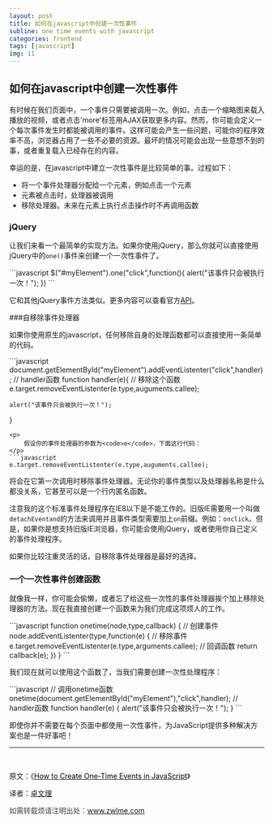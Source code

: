 ```yaml
---
layout: post
title: 如何在javascript中创建一次性事件
subline: one time events with javascript
categories: frontend
tags: [javascript]
img: 11
---
```


<h2>如何在javascript中创建一次性事件</h2>

<p>
	有时候在我们页面中，一个事件只需要被调用一次。例如，点击一个缩略图来载入播放的视频，或者点击'more'标签用AJAX获取更多内容。然而，你可能会定义一个每次事件发生时都能被调用的事件。这样可能会产生一些问题，可能你的程序效率不高，浏览器占用了一些不必要的资源。最坏的情况可能会出现一些意想不到的事，或者重复载入已经存在的内容。
</p>
<p>
	幸运的是，在javascript中建立一次性事件是比较简单的事。过程如下：
</p>
<ul>
	<li>
		将一个事件处理器分配给一个元素，例如点击一个元素
	</li>
	<li>
		元素被点击时，处理器被调用
	</li>
	<li>
		移除处理器。未来在元素上执行点击操作时不再调用函数
	</li>
</ul>

<h3>
	jQuery
</h3>
<p>
	让我们来看一个最简单的实现方法。如果你使用jQuery，那么你就可以直接使用jQuery中的<code>one()</code>事件来创建一个一次性事件了。
</p>
```javascript
$("#myElement").one("click",function(){
	alert("该事件只会被执行一次！");
})
```
<p>
	它和其他jQuery事件方法类似。更多内容可以查看官方<a href="http://api.jquery.com/one/">API</a>。
</p>

###自移除事件处理器
<p>
	如果你使用原生的javascript，任何移除自身的处理函数都可以直接使用一条简单的代码。
</p>
```javascript
document.getElementById("myElement").addEventListenter("click",handler);
// handler函数
function handler(e){
	// 移除这个函数
	e.target.removeEventListenter(e.type,auguments.callee);

	alert("该事件只会被执行一次！");
}
```
<p>
	假设你的事件处理器的参数为<code>e</code>，下面这行代码：
</p>
```javascript
e.target.removeEventListenter(e.type,auguments.callee);
```
<p>
	将会在它第一次调用时移除事件处理器。无论你的事件类型以及处理器名称是什么都没关系，它甚至可以是一个行内匿名函数。	
</p>

<p>
	注意我的这个标准事件处理程序在IE8以下是不能工作的。旧版IE需要用一个叫做<code>detachEventand</code>的方法来调用并且事件类型需要加上<code>on</code>前缀。例如：<code>onclick</code>。但是，如果你是想支持旧版IE浏览器，你可能会使用jQuery，或者使用你自己定义的事件处理程序。
</p>

<p>
	如果你比较注重灵活的话，自移除事件处理器是最好的选择。
</p>

<h3>
	一个一次性事件创建函数
</h3>

<p>
	就像我一样，你可能会偷懒，或者忘了给这些一次性的事件处理器挨个加上移除处理器的方法。现在我直接创建一个函数来为我们完成这项烦人的工作。
</p>
```javascript
function onetime(node,type,callback) {
	// 创建事件
	node.addEventListenter(type,function(e) {
		// 移除事件
		e.target.removeEventListenter(e.type,arguments.callee);
		// 回调函数
		return callback(e);
	})
}
```
<p>
	我们现在就可以使用这个函数了，当我们需要创建一次性处理程序：
</p>
```javascript
// 调用onetime函数
onetime(document.getElementById("myElement"),"click",handler);
// handler函数
function handler(e) {
	alert("该事件只会被执行一次！");
}
```
<p>
	即使你并不需要在每个页面中都使用一次性事件，为JavaScript提供多种解决方案也是一件好事吧！
</p>

<!--more-->

<hr />

&nbsp;

原文：《<a href="http://www.sitepoint.com/create-one-time-events-javascript/"><span style="color: #000000;">How to Create One-Time Events in JavaScript</span></a>》

译者：<a href="http://www.zwlme.com">卓文理</a>

<span style="color: #404040;">如需转载烦请注明出处：<a href="http://www.zwlme.com">www.zwlme.com</a></span>